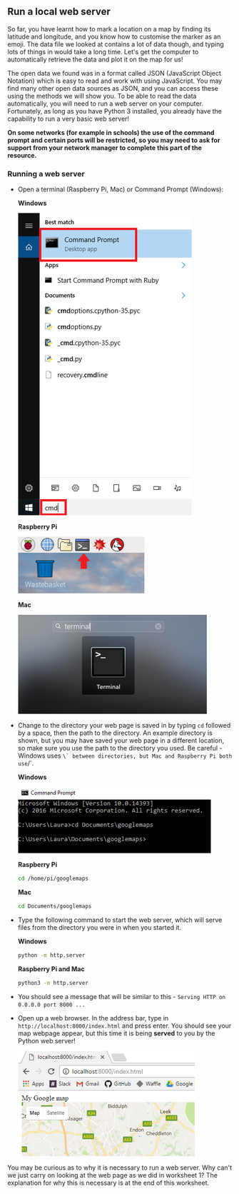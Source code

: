 ## Run a local web server

So far, you have learnt how to mark a location on a map by finding its latitude and longitude, and you know how to customise the marker as an emoji. The data file we looked at contains a lot of data though, and typing lots of things in would take a long time. Let's get the computer to automatically retrieve the data and plot it on the map for us!

The open data we found was in a format called JSON (JavaScript Object Notation) which is easy to read and work with using JavaScript. You may find many other open data sources as JSON, and you can access these using the methods we will show you. To be able to read the data automatically, you will need to run a web server on your computer. Fortunately, as long as you have Python 3 installed, you already have the capability to run a very basic web server!

**On some networks (for example in schools) the use of the command prompt and certain ports will be restricted, so you may need to ask for support from your network manager to complete this part of the resource.**

### Running a web server

- Open a terminal (Raspberry Pi, Mac) or Command Prompt (Windows):

    **Windows**

    ![Open a command prompt](images/command-prompt.png)

    **Raspberry Pi**

    ![Open a terminal on Raspberry Pi](images/terminal.png)

    **Mac**

    ![Open a terminal on Mac](images/mac-terminal.png)


- Change to the directory your web page is saved in by typing `cd` followed by a space, then the path to the directory. An example directory is shown, but you may have saved your web page in a different location, so make sure you use the path to the directory you used. Be careful - Windows uses ``\` between directories, but Mac and Raspberry Pi both use``/`.

    **Windows**

    ![Change to the directory](images/cd-to-directory.png)

    **Raspberry Pi**

    ```bash
    cd /home/pi/googlemaps
    ```

    **Mac**

    ```bash
    cd Documents/googlemaps
    ```

- Type the following command to start the web server, which will serve files from the directory you were in when you started it.

    **Windows**

    ```bash
    python -m http.server
    ```

    **Raspberry Pi and Mac**

    ```bash
    python3 -m http.server
    ```

- You should see a message that will be similar to this - `Serving HTTP on 0.0.0.0 port 8000 ...`

- Open up a web browser. In the address bar, type in `http://localhost:8000/index.html` and press enter. You should see your map webpage appear, but this time it is being __served__ to you by the Python web server!

    ![Served page with map](images/local-server-map.png)

You may be curious as to why it is necessary to run a web server. Why can't we just carry on looking at the web page as we did in worksheet 1? The explanation for why this is necessary is at the end of this worksheet.
